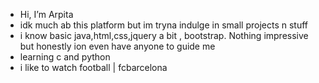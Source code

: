 -  Hi, I’m Arpita
-  idk much ab this platform but im tryna indulge in small projects n stuff
-  i know basic java,html,css,jquery a bit , bootstrap. Nothing impressive but honestly ion even have anyone to guide me 
-  learning c and python 
-  i like to watch football | fcbarcelona

<!---
ArpitaNayak09/ArpitaNayak09 is a ✨ special ✨ repository because its `README.md` (this file) appears on your GitHub profile.
You can click the Preview link to take a look at your changes.
--->
